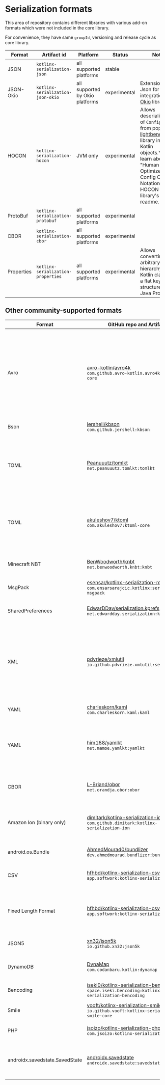 # Serialization formats

This area of repository contains different libraries with various add-on formats which 
were not included in the core library.

For convenience, they have same `groupId`, versioning and release cycle as core library.

| Format     | Artifact id                        | Platform                        | Status       | Notes                                                                                                                                                                                                                                                                                                        |
|------------|------------------------------------|---------------------------------|--------------|--------------------------------------------------------------------------------------------------------------------------------------------------------------------------------------------------------------------------------------------------------------------------------------------------------------|
| JSON       | `kotlinx-serialization-json`       | all supported platforms         | stable       |                                                                                                                                                                                                                                                                                                              |
| JSON-Okio  | `kotlinx-serialization-json-okio`  | all supported by Okio platforms | experimental | Extensions on Json for integration with [Okio](https://square.github.io/okio/) library.                                                                                                                                                                                                                      |
| HOCON      | `kotlinx-serialization-hocon`      | JVM only                        | experimental | Allows deserialization of `Config` object from popular [lightbend/config](https://github.com/lightbend/config) library into Kotlin objects.You can learn about "Human-Optimized Config Object Notation" or HOCON from library's [readme](https://github.com/lightbend/config#using-hocon-the-json-superset). |
| ProtoBuf   | `kotlinx-serialization-protobuf`   | all supported platforms         | experimental |                                                                                                                                                                                                                                                                                                              |
| CBOR       | `kotlinx-serialization-cbor`       | all supported platforms         | experimental |                                                                                                                                                                                                                                                                                                              |
| Properties | `kotlinx-serialization-properties` | all supported platforms         | experimental | Allows converting arbitrary hierarchy of Kotlin classes to a flat key-value structure à la Java Properties.                                                                                                                                                                                                  |

## Other community-supported formats

| Format                   | GitHub repo and Artifact                                                                                                                                 | Platform                | Notes                                                                                                                                                                                                                                                                                                                                                                                                                                                      |
|--------------------------|----------------------------------------------------------------------------------------------------------------------------------------------------------|-------------------------|------------------------------------------------------------------------------------------------------------------------------------------------------------------------------------------------------------------------------------------------------------------------------------------------------------------------------------------------------------------------------------------------------------------------------------------------------------|
| Avro                     | [avro-kotlin/avro4k](https://github.com/avro-kotlin/avro4k) <br> `com.github.avro-kotlin.avro4k:avro4k-core`                                                                  | JVM only                | This library allows serialization and deserialization of objects to and from [Avro](https://avro.apache.org). It will read and write from Avro binary or json streams or generate Avro Generic Records directly. It will also generate Avro schemas from data classes. The library allows for easy extension and overrides for custom schema formats, compatiblity with schemas defined outside out of the JVM and for types not supported out of the box. |
| Bson                     | [jershell/kbson](https://github.com/jershell/kbson) <br> `com.github.jershell:kbson`                                                                     | JVM only                | Allows serialization and deserialization of objects to and from [BSON](https://docs.mongodb.com/manual/reference/bson-types/).                                                                                                                                                                                                                                                                                                                             |
| TOML                     | [Peanuuutz/tomlkt](https://github.com/Peanuuutz/tomlkt) <br> `net.peanuuutz.tomlkt:tomlkt`                                                               | all supported platforms | Multiplatform encoder and decoder for [TOML](http://toml.io/) 1.0.0 compliant. This library aims to provide similar API to the official JSON format (such as TomlLiteral, TomlTable), while adding TOML specific features (such as @TomlComment, @TomlMultilineString).                                                                                                                                                                                    |
| TOML                     | [akuleshov7/ktoml](https://github.com/akuleshov7/ktoml) <br> `com.akuleshov7:ktoml-core`                                                                 | all supported platforms | Fully Native and Multiplatform Kotlin serialization library for serialization/deserialization of TOML format. This library contains no Java code and no Java dependencies and it implements multiplatform parser, decoder and encoder of TOML.                                                                                                                                                                                                             |
| Minecraft NBT            | [BenWoodworth/knbt](https://github.com/BenWoodworth/knbt) <br> `net.benwoodworth.knbt:knbt`                                                              | all supported platforms | Implements the [NBT format](https://minecraft.wiki/w/NBT_format) for kotlinx.serialization, and provides a type-safe DSL for constructing NBT tags.                                                                                                                                                                                                                                                                                               |
| MsgPack                  | [esensar/kotlinx-serialization-msgpack](https://github.com/esensar/kotlinx-serialization-msgpack) <br> `com.ensarsarajcic.kotlinx:serialization-msgpack` | all supported platforms | Allows serialization and deserialization of objects to and from [MsgPack](https://msgpack.org/).                                                                                                                                                                                                                                                                                                                                                           |
| SharedPreferences        | [EdwarDDay/serialization.kprefs](https://github.com/EdwarDDay/serialization.kprefs) <br> `net.edwardday.serialization:kprefs`                            | Android only            | This library allows serialization and deserialization of objects into and from Android [SharedPreferences](https://developer.android.com/reference/android/content/SharedPreferences).                                                                                                                                                                                                                                                                     |
| XML                      | [pdvrieze/xmlutil](https://github.com/pdvrieze/xmlutil) <br> `io.github.pdvrieze.xmlutil:serialization`                                                  | all supported platforms | This library allows for reading and writing of XML documents with the serialization library. It is multiplatform, providing both a shared parser/writer for xml as well as platform-specific parsers where available. The library is designed to handle existing xml formats that use features that would not be available in other formats such as JSON.                                                                                                  |
| YAML                     | [charleskorn/kaml](https://github.com/charleskorn/kaml) <br> `com.charleskorn.kaml:kaml`                                                                 | all supported platforms       | Allows serialization and deserialization of objects to and from [YAML](http://yaml.org).                                                                                                                                                                                                                                                                                                                                                                   |
| YAML                     | [him188/yamlkt](https://github.com/him188/yamlkt) <br> `net.mamoe.yamlkt:yamlkt`                                                                         | all supported platforms | Allows serialization and deserialization of objects to and from [YAML](http://yaml.org). Basic serial operations have been implemented, but some features such as compound keys and polymorphism are still work in progress.                                                                                                                                                                                                                               |
| CBOR                     | [L-Briand/obor](https://github.com/L-Briand/obor) <br> `net.orandja.obor:obor`                                                                           | all supported platforms | Allow serialization and deserialization of objects to and from [CBOR](https://cbor.io/). The serializer supports major type 2 byte string and custom tags.                                                                                                                                                                                                                                                                                 |
| Amazon Ion (binary only) | [dimitark/kotlinx-serialization-ion](https://github.com/dimitark/kotlinx-serialization-ion) <br> `com.github.dimitark:kotlinx-serialization-ion`         | JVM only                | Allow serialization and deserialization of objects to and from [Amazon Ion](https://amzn.github.io/ion-docs/). It stores the data in a flat binary format. Upon destialization, it retains the references between the objects.                                                                                                                                                                                                                             |
| android.os.Bundle        | [AhmedMourad0/bundlizer](https://github.com/AhmedMourad0/bundlizer) <br> `dev.ahmedmourad.bundlizer:bundlizer-core`                                      | Android                 | Allow serialization and deserialization of objects to and from [android.os.Bundle](https://developer.android.com/reference/android/os/Bundle).                                                                                                                                                                                                                                                                                                             |
| CSV                      | [hfhbd/kotlinx-serialization-csv](https://github.com/hfhbd/kotlinx-serialization-csv) <br> `app.softwork:kotlinx-serialization-csv`                      | all supported platforms | Allows serialization and deserialization of CSV files. There are still some limitations (ordered properties).                                                                                                                                                                                                                                                                                                                                              |
| Fixed Length Format      | [hfhbd/kotlinx-serialization-csv](https://github.com/hfhbd/kotlinx-serialization-csv) <br> `app.softwork:kotlinx-serialization-flf`                      | all supported platforms | Allows serialization and deserialization of [Fixed Length Format files](https://www.ibm.com/docs/en/psfa/7.2.1?topic=format-fixed-length-files). Each property must be annotated with `@FixedLength` and there are still some limitations due to missing delimiters.                                                                                                                                                                                       |
| JSON5                    | [xn32/json5k](https://github.com/xn32/json5k) <br> `io.github.xn32:json5k`                                                                               | JVM, Native             | Library for the serialization to and deserialization from [JSON5](https://json5.org) text.                                                                                                                                                                                                                                                                                                                                                                 |
| DynamoDB                 | [DynaMap](https://github.com/codanbaru/dynamap) <br> `com.codanbaru.kotlin:dynamap`                                                                      | JVM                     | Allows serialization and deserialization of objects to and from [AttributeValue](https://sdk.amazonaws.com/kotlin/api/latest/dynamodb/aws.sdk.kotlin.services.dynamodb.model/-attribute-value/index.html) of Amazon [DynamoDB](https://aws.amazon.com/dynamodb/)                                                                                                                                                                                           |
| Bencoding                | [iseki0/kotlinx-serialization-bencoding](https://github.com/iseki0/kotlinx-serialization-bencoding) <br> `space.iseki.bencoding:kotlinx-serialization-bencoding`| all supported platforms | Allows serialization and deserialization of objects to and from [Bencoding](https://www.bittorrent.org/beps/bep_0003.html#bencoding) of BitTorrent.                                                                                                                                                                                                                                                                                                        |
| Smile                    | [vooft/kotlinx-serialization-smile](https://github.com/vooft/kotlinx-serialization-smile) <br> `io.github.vooft:kotlinx-serialization-smile-core`        | all supported platforms | Allows serialization and deserialization of objects to and from [Smile](https://en.wikipedia.org/wiki/Smile_(data_interchange_format)).                                                                                                                                                                                                                                                                                                                    |
| PHP                      | [jsoizo/kotlinx-serialization-php](https://github.com/jsoizo/kotlinx-serialization-php) <br> `com.jsoizo:kotlinx-serialization-php`        | all supported platforms | Allows serialization and deserialization of objects to and from [PHP Serialization](https://www.php.net/manual/en/function.serialize.php).                                                                                                                                                                                                                                                                                                                    |
| androidx.savedstate.SavedState | [androidx.savedstate](https://developer.android.com/jetpack/androidx/releases/savedstate) <br> `androidx.savedstate:savedstate-ktx`                          | all supported platforms | SavedState 1.3.0 allows serialization and deserialization of objects to and from [androidx.savedstate.SavedState](https://developer.android.com/reference/androidx/savedstate/SavedState), which is a typealias of [android.os.Bundle](https://developer.android.com/reference/android/os/Bundle) on Android.                                                                                                                                                                                                                                    |

